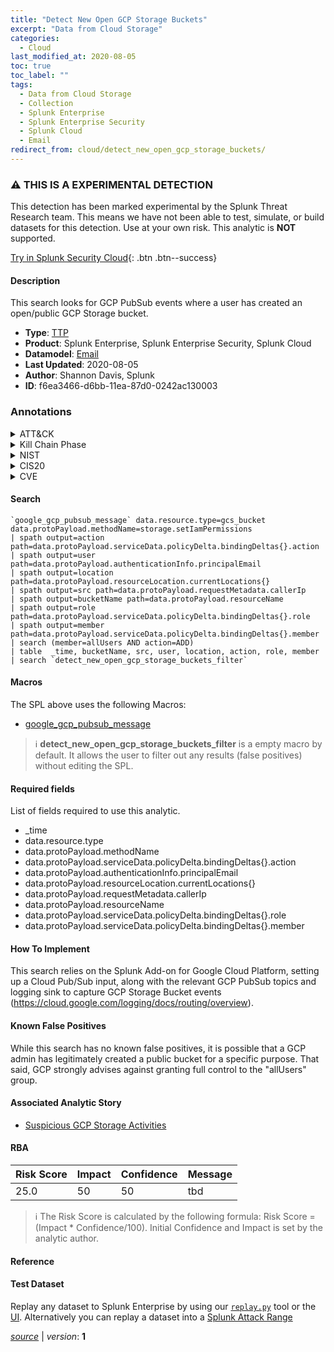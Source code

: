 ```yaml
---
title: "Detect New Open GCP Storage Buckets"
excerpt: "Data from Cloud Storage"
categories:
  - Cloud
last_modified_at: 2020-08-05
toc: true
toc_label: ""
tags:
  - Data from Cloud Storage
  - Collection
  - Splunk Enterprise
  - Splunk Enterprise Security
  - Splunk Cloud
  - Email
redirect_from: cloud/detect_new_open_gcp_storage_buckets/
---
```


### :warning: THIS IS A EXPERIMENTAL DETECTION
This detection has been marked experimental by the Splunk Threat Research team. This means we have not been able to test, simulate, or build datasets for this detection. Use at your own risk. This analytic is **NOT** supported.


[Try in Splunk Security Cloud](https://www.splunk.com/en_us/cyber-security.html){: .btn .btn--success}

#### Description

This search looks for GCP PubSub events where a user has created an open/public GCP Storage bucket.

- **Type**: [TTP](https://github.com/splunk/security_content/wiki/Detection-Analytic-Types)
- **Product**: Splunk Enterprise, Splunk Enterprise Security, Splunk Cloud
- **Datamodel**: [Email](https://docs.splunk.com/Documentation/CIM/latest/User/Email)
- **Last Updated**: 2020-08-05
- **Author**: Shannon Davis, Splunk
- **ID**: f6ea3466-d6bb-11ea-87d0-0242ac130003

### Annotations
<details>
  <summary>ATT&CK</summary>

<div markdown="1">

#### [ATT&CK](https://attack.mitre.org/)

| ID          | Technique   | Tactic         |
| ----------- | ----------- |--------------- |
| [T1530](https://attack.mitre.org/techniques/T1530/) | Data from Cloud Storage | Collection |

</div>
</details>


<details>
  <summary>Kill Chain Phase</summary>

<div markdown="1">

* Exploitation


</div>
</details>


<details>
  <summary>NIST</summary>

<div markdown="1">

* DE.CM



</div>
</details>

<details>
  <summary>CIS20</summary>

<div markdown="1">

* CIS 13



</div>
</details>

<details>
  <summary>CVE</summary>

<div markdown="1">


</div>
</details>


#### Search

```
`google_gcp_pubsub_message` data.resource.type=gcs_bucket data.protoPayload.methodName=storage.setIamPermissions 
| spath output=action path=data.protoPayload.serviceData.policyDelta.bindingDeltas{}.action 
| spath output=user path=data.protoPayload.authenticationInfo.principalEmail 
| spath output=location path=data.protoPayload.resourceLocation.currentLocations{} 
| spath output=src path=data.protoPayload.requestMetadata.callerIp 
| spath output=bucketName path=data.protoPayload.resourceName 
| spath output=role path=data.protoPayload.serviceData.policyDelta.bindingDeltas{}.role 
| spath output=member path=data.protoPayload.serviceData.policyDelta.bindingDeltas{}.member 
| search (member=allUsers AND action=ADD) 
| table  _time, bucketName, src, user, location, action, role, member 
| search `detect_new_open_gcp_storage_buckets_filter`
```

#### Macros
The SPL above uses the following Macros:
* [google_gcp_pubsub_message](https://github.com/splunk/security_content/blob/develop/macros/google_gcp_pubsub_message.yml)

> :information_source:
> **detect_new_open_gcp_storage_buckets_filter** is a empty macro by default. It allows the user to filter out any results (false positives) without editing the SPL.



#### Required fields
List of fields required to use this analytic.
* _time
* data.resource.type
* data.protoPayload.methodName
* data.protoPayload.serviceData.policyDelta.bindingDeltas{}.action
* data.protoPayload.authenticationInfo.principalEmail
* data.protoPayload.resourceLocation.currentLocations{}
* data.protoPayload.requestMetadata.callerIp
* data.protoPayload.resourceName
* data.protoPayload.serviceData.policyDelta.bindingDeltas{}.role
* data.protoPayload.serviceData.policyDelta.bindingDeltas{}.member



#### How To Implement
This search relies on the Splunk Add-on for Google Cloud Platform, setting up a Cloud Pub/Sub input, along with the relevant GCP PubSub topics and logging sink to capture GCP Storage Bucket events (https://cloud.google.com/logging/docs/routing/overview).
#### Known False Positives
While this search has no known false positives, it is possible that a GCP admin has legitimately created a public bucket for a specific purpose. That said, GCP strongly advises against granting full control to the &#34;allUsers&#34; group.

#### Associated Analytic Story
* [Suspicious GCP Storage Activities](/stories/suspicious_gcp_storage_activities)




#### RBA

| Risk Score  | Impact      | Confidence   | Message      |
| ----------- | ----------- |--------------|--------------|
| 25.0 | 50 | 50 | tbd |


> :information_source:
> The Risk Score is calculated by the following formula: Risk Score = (Impact * Confidence/100). Initial Confidence and Impact is set by the analytic author.


#### Reference


#### Test Dataset
Replay any dataset to Splunk Enterprise by using our [`replay.py`](https://github.com/splunk/attack_data#using-replaypy) tool or the [UI](https://github.com/splunk/attack_data#using-ui).
Alternatively you can replay a dataset into a [Splunk Attack Range](https://github.com/splunk/attack_range#replay-dumps-into-attack-range-splunk-server)




[*source*](https://github.com/splunk/security_content/tree/develop/detections/experimental/cloud/detect_new_open_gcp_storage_buckets.yml) \| *version*: **1**